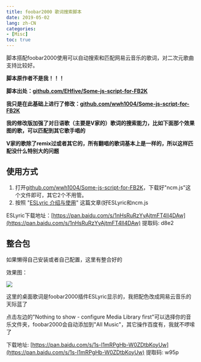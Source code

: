 ```yaml
---
title: foobar2000 歌词搜索脚本
date: 2019-05-02
lang: zh-CN
categories:
- [Misc]
toc: true
---
```


<!-- # foobar2000 歌词搜索脚本 -->

脚本搭配foobar2000使用可以自动搜索和匹配网易云音乐的歌词，对二次元歌曲支持比较好。

<!-- more -->

**脚本原作者不是我！！！**

**脚本出处：[github.com/EHfive/Some-js-script-for-FB2K](https://github.com/EHfive/Some-js-script-for-FB2K)**

**我只是在此基础上进行了修改：[github.com/wwh1004/Some-js-script-for-FB2K](https://github.com/wwh1004/Some-js-script-for-FB2K)**

**我的修改版加强了对日语歌（主要是V家的）歌词的搜索能力，比如下面那个效果图的歌，可以匹配到其它歌手唱的**

**V家的歌除了remix过或者其它的，所有翻唱的歌词基本上是一样的，所以这样匹配没什么特别大的问题**

## 使用方式

1. 打开[github.com/wwh1004/Some-js-script-for-FB2K](https://github.com/wwh1004/Some-js-script-for-FB2K)，下载好"ncm.js"这个文件即可，其它2个不用管。
2. 按照 "[ESLyric 介绍与使用](https://github.com/elia-is-me/WSH-Script-Tutorials/blob/master/%E5%85%B6%E5%AE%83%E6%96%87%E7%AB%A0/ESLyric/ESLyric%20%E4%BB%8B%E7%BB%8D%E4%B8%8E%E4%BD%BF%E7%94%A8.md)" 这篇文章(好ESLyric和ncm.js

ESLyric下载地址：[https://pan.baidu.com/s/1nHsRuRzYyAjtmFT4lI4DAw](https://pan.baidu.com/s/1nHsRuRzYyAjtmFT4lI4DAw) 提取码: d8e2

## 整合包

如果懒得自己安装或者自己配置，这里有整合好的

效果图：

![](./demo.png)

这里的桌面歌词是foobar2000插件ESLyric显示的，我把配色改成网易云音乐的天际蓝了

点击左边的"Nothing to show - configure Media Library first"可以选择你的音乐文件夹，foobar2000会自动添加到"All Music"，其它操作百度有，我就不啰嗦了

下载地址: [https://pan.baidu.com/s/1s-I1mRPgHb-W0ZDtbKoyUw](https://pan.baidu.com/s/1s-I1mRPgHb-W0ZDtbKoyUw) 提取码: w95p
